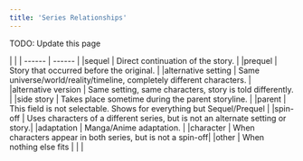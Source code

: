 ```yaml
---
title: 'Series Relationships'
---
```


TODO: Update this page

| | |  ------ | ------ |
|sequel |		  Direct continuation of the story. |
|prequel |		  Story that occurred before the original. |
|alternative setting |		  Same universe/world/reality/timeline, completely different characters. |
|alternative version |		  Same setting, same characters, story is told differently. |
|side story |		  Takes place sometime during the parent storyline. |
|parent |		  This field is not selectable. Shows for everything but Sequel/Prequel |
|spin-off |		  Uses characters of a different series, but is not an alternate setting or story.|
|adaptation |		  Manga/Anime adaptation. |
|character 	|	  When characters appear in both series, but is not a spin-off|
|other 	|	  When nothing else fits | | | 